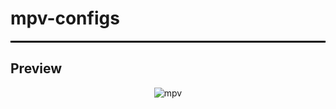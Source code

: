 # mpv-configs

<hr style="border: 1px solid black;">

 <p align="center">
   <!--no images atm here-->
  </p>


## Preview

<p align="center">
  <img src="https://raw.githubusercontent.com/fr0st-iwnl/mpv-configs/main/Settings/mpv.png?token=GHSAT0AAAAAACUIWXCUEH2GO7Q3XRA4SDTGZU5YRLQ" alt="mpv">
</p>


